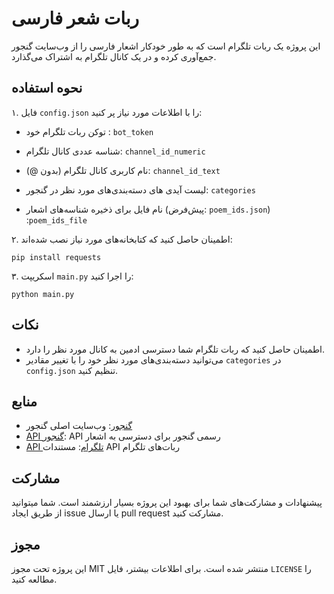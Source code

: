 # ربات شعر فارسی

این پروژه یک ربات تلگرام است که به طور خودکار اشعار فارسی را از وب‌سایت گنجور جمع‌آوری کرده و در یک کانال تلگرام به اشتراک می‌گذارد.


## نحوه استفاده

۱. فایل `config.json` را با اطلاعات مورد نیاز پر کنید:
 
   - توکن ربات تلگرام خود : `bot_token`
   
   - شناسه عددی کانال تلگرام: `channel_id_numeric`
   
   - نام کاربری کانال تلگرام (بدون @): `channel_id_text`
   
   - لیست آیدی های دسته‌بندی‌های مورد نظر در گنجور: `categories`
     
   - نام فایل برای ذخیره شناسه‌های اشعار (پیش‌فرض: `poem_ids.json`) :`poem_ids_file`

۲. اطمینان حاصل کنید که کتابخانه‌های مورد نیاز نصب شده‌اند:
   ```
   pip install requests
   ```

۳. اسکریپت `main.py` را اجرا کنید:
   ```
   python main.py
   ```



## نکات

- اطمینان حاصل کنید که ربات تلگرام شما دسترسی ادمین به کانال مورد نظر را دارد.
- می‌توانید دسته‌بندی‌های مورد نظر خود را با تغییر مقادیر `categories` در `config.json` تنظیم کنید.

## منابع

- [گنجور](https://ganjoor.net/): وب‌سایت اصلی گنجور
- [API گنجور](https://api.ganjoor.net/): API رسمی گنجور برای دسترسی به اشعار
- [API تلگرام](https://core.telegram.org/bots/api): مستندات API ربات‌های تلگرام

## مشارکت

پیشنهادات و مشارکت‌های شما برای بهبود این پروژه بسیار ارزشمند است. شما میتوانید از طریق ایجاد issue یا ارسال pull request مشارکت کنید.

## مجوز

این پروژه تحت مجوز MIT منتشر شده است. برای اطلاعات بیشتر، فایل `LICENSE` را مطالعه کنید.
